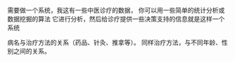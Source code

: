 需要做一个系统，我这有一些中医诊疗的数据，
你可以用一些简单的统计分析或数据挖掘的算法
它进行分析，然后给诊疗提供一些决策支持的信息就是这样一个系统

病名与治疗方法的关系（药品、针灸、推拿等）。
同样治疗方法，与不同年龄、性别之间的关系。
